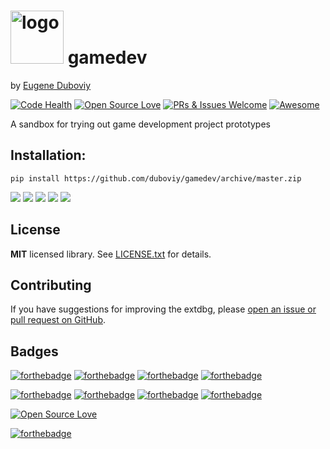<h1><img src="https://raw.githubusercontent.com/duboviy/gamedev/master/logo.png" height=85 alt="logo" title="logo"> gamedev</h1>

by [Eugene Duboviy](https://duboviy.github.io/)

 [![Code Health](https://landscape.io/github/duboviy/gamedev/master/landscape.svg?style=flat)](https://landscape.io/github/duboviy/gamedev/master) [![Open Source Love](https://badges.frapsoft.com/os/mit/mit.svg?v=102)](https://github.com/duboviy/gamedev/) [![PRs & Issues Welcome](https://img.shields.io/badge/PRs%20&%20Issues-welcome-brightgreen.svg)](https://github.com/duboviy/gamedev/pulls) [![Awesome](https://cdn.rawgit.com/sindresorhus/awesome/d7305f38d29fed78fa85652e3a63e154dd8e8829/media/badge.svg)](https://github.com/duboviy/gamedev/)

A sandbox for trying out game development project prototypes

## Installation:

```
pip install https://github.com/duboviy/gamedev/archive/master.zip
```

<img src="https://raw.githubusercontent.com/duboviy/gamedev/master/Panda3D/img/1.png">
<img src="https://raw.githubusercontent.com/duboviy/gamedev/master/Panda3D/img/2.png">
<img src="https://raw.githubusercontent.com/duboviy/gamedev/master/Panda3D/img/3.png">
<img src="https://raw.githubusercontent.com/duboviy/gamedev/master/Panda3D/img/4.png">
<img src="https://raw.githubusercontent.com/duboviy/gamedev/master/Panda3D/img/5.png">


## License

**MIT** licensed library. See [LICENSE.txt](LICENSE.txt) for details.

## Contributing

If you have suggestions for improving the extdbg, please [open an issue or
pull request on GitHub](https://github.com/duboviy/extdbg/).

## Badges

[![forthebadge](http://forthebadge.com/images/badges/fuck-it-ship-it.svg)](https://github.com/duboviy/extdbg/)
[![forthebadge](http://forthebadge.com/images/badges/built-with-love.svg)](https://github.com/duboviy/extdbg/) [![forthebadge](http://forthebadge.com/images/badges/built-by-hipsters.svg)](https://github.com/duboviy/extdbg/) [![forthebadge](http://forthebadge.com/images/badges/built-with-swag.svg)](https://github.com/duboviy/extdbg/)

[![forthebadge](http://forthebadge.com/images/badges/powered-by-electricity.svg)](https://github.com/duboviy/extdbg/) [![forthebadge](http://forthebadge.com/images/badges/powered-by-oxygen.svg)](https://github.com/duboviy/extdbg/) [![forthebadge](http://forthebadge.com/images/badges/powered-by-water.svg)](https://github.com/duboviy/extdbg/) [![forthebadge](http://forthebadge.com/images/badges/powered-by-responsibility.svg)](https://github.com/duboviy/extdbg/)

[![Open Source Love](https://badges.frapsoft.com/os/v1/open-source.svg?v=102)](https://github.com/ellerbrock/open-source-badge/)

[![forthebadge](http://forthebadge.com/images/badges/makes-people-smile.svg)](https://github.com/duboviy/extdbg/)
